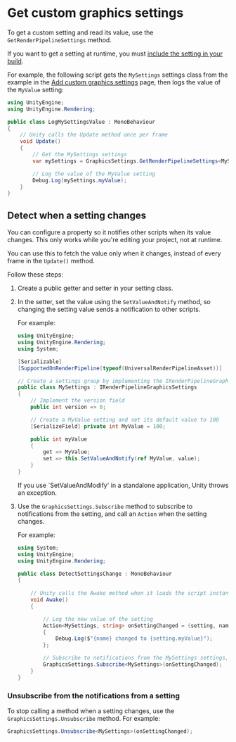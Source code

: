 # Get custom graphics settings

To get a custom setting and read its value, use the `GetRenderPipelineSettings` method.

If you want to get a setting at runtime, you must [include the setting in your build](choose-whether-unity-includes-a-graphics-setting-in-your-build.md).

For example, the following script gets the `MySettings` settings class from the example in the [Add custom graphics settings](add-custom-graphics-settings.md) page, then logs the value of the `MyValue` setting:

```c#
using UnityEngine;
using UnityEngine.Rendering;

public class LogMySettingsValue : MonoBehaviour
{
    // Unity calls the Update method once per frame
    void Update()
    {
        // Get the MySettings settings
        var mySettings = GraphicsSettings.GetRenderPipelineSettings<MySettings>();  

        // Log the value of the MyValue setting
        Debug.Log(mySettings.myValue);
    }
}
```

## Detect when a setting changes

You can configure a property so it notifies other scripts when its value changes. This only works while you're editing your project, not at runtime.

You can use this to fetch the value only when it changes, instead of every frame in the `Update()` method.

Follow these steps:

1. Create a public getter and setter in your setting class.

2. In the setter, set the value using the `SetValueAndNotify` method, so changing the setting value sends a notification to other scripts.

    For example:

    ```c#
    using UnityEngine;
    using UnityEngine.Rendering;
    using System;

    [Serializable]
    [SupportedOnRenderPipeline(typeof(UniversalRenderPipelineAsset))] 

    // Create a settings group by implementing the IRenderPipelineGraphicsSettings interface
    public class MySettings : IRenderPipelineGraphicsSettings
    {
        // Implement the version field
        public int version => 0;

        // Create a MyValue setting and set its default value to 100
        [SerializeField] private int MyValue = 100;

        public int myValue
        {
            get => MyValue;
            set => this.SetValueAndNotify(ref MyValue, value);
        }
    }
    ```

    If you use `SetValueAndModify' in a standalone application, Unity throws an exception.

3. Use the `GraphicsSettings.Subscribe` method to subscribe to notifications from the setting, and call an `Action` when the setting changes.

    For example:

    ```c#
    using System;
    using UnityEngine;
    using UnityEngine.Rendering;

    public class DetectSettingsChange : MonoBehaviour
    {
        
        // Unity calls the Awake method when it loads the script instance.
        void Awake()
        {

            // Log the new value of the setting
            Action<MySettings, string> onSettingChanged = (setting, name) =>
            {
                Debug.Log($"{name} changed to {setting.myValue}");
            };

            // Subscribe to notifications from the MySettings settings, and call the OnSettingsChanged Action when notified
            GraphicsSettings.Subscribe<MySettings>(onSettingChanged);
        }
    }
    ```

### Unsubscribe from the notifications from a setting

To stop calling a method when a setting changes, use the `GraphicsSettings.Unsubscribe` method. For example:

```c#
GraphicsSettings.Unsubscribe<MySettings>(onSettingChanged);
```


